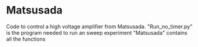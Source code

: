 # Matsusada
Code to control a high voltage amplifier from Matsusada. 
"Run_no_timer.py" is the program needed to run an sweep experiment
"Matsusada" contains all the functions
